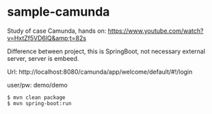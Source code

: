 # sample-camunda
Study of case Camunda, hands on: https://www.youtube.com/watch?v=HxtZf5VD6lQ&amp;t=82s

Difference between project, this is SpringBoot, 
not necessary external server, server is embeed.

Url: http://localhost:8080/camunda/app/welcome/default/#!/login

user/pw: demo/demo

`````
$ mvn clean package
$ mvn spring-boot:run